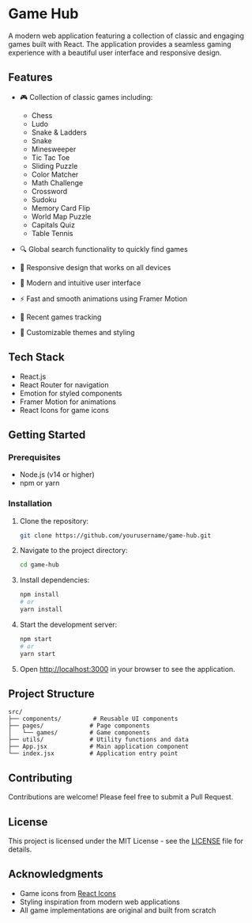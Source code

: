 # Game Hub

A modern web application featuring a collection of classic and engaging games built with React. The application provides a seamless gaming experience with a beautiful user interface and responsive design.

## Features

- 🎮 Collection of classic games including:
  - Chess
  - Ludo
  - Snake & Ladders
  - Snake
  - Minesweeper
  - Tic Tac Toe
  - Sliding Puzzle
  - Color Matcher
  - Math Challenge
  - Crossword
  - Sudoku
  - Memory Card Flip
  - World Map Puzzle
  - Capitals Quiz
  - Table Tennis

- 🔍 Global search functionality to quickly find games
- 📱 Responsive design that works on all devices
- 🎨 Modern and intuitive user interface
- ⚡ Fast and smooth animations using Framer Motion
- 🎯 Recent games tracking
- 🎨 Customizable themes and styling

## Tech Stack

- React.js
- React Router for navigation
- Emotion for styled components
- Framer Motion for animations
- React Icons for game icons

## Getting Started

### Prerequisites

- Node.js (v14 or higher)
- npm or yarn

### Installation

1. Clone the repository:

   ```bash
   git clone https://github.com/yourusername/game-hub.git
   ```

2. Navigate to the project directory:

   ```bash
   cd game-hub
   ```

3. Install dependencies:

   ```bash
   npm install
   # or
   yarn install
   ```

4. Start the development server:

   ```bash
   npm start
   # or
   yarn start
   ```

5. Open [http://localhost:3000](http://localhost:3000) in your browser to see the application.

## Project Structure

```
src/
├── components/         # Reusable UI components
├── pages/             # Page components
│   └── games/         # Game components
├── utils/             # Utility functions and data
├── App.jsx            # Main application component
└── index.jsx          # Application entry point
```

## Contributing

Contributions are welcome! Please feel free to submit a Pull Request.

## License

This project is licensed under the MIT License - see the [LICENSE](LICENSE) file for details.

## Acknowledgments

- Game icons from [React Icons](https://react-icons.github.io/react-icons/)
- Styling inspiration from modern web applications
- All game implementations are original and built from scratch

